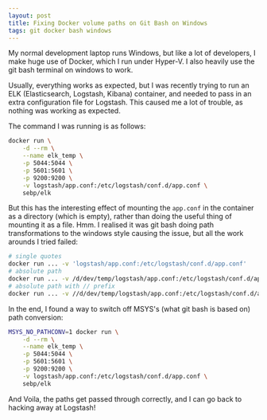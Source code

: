 ```yaml
---
layout: post
title: Fixing Docker volume paths on Git Bash on Windows
tags: git docker bash windows
---
```


My normal development laptop runs Windows, but like a lot of developers, I make huge use of Docker, which I run under Hyper-V.  I also heavily use the git bash terminal on windows to work.

Usually, everything works as expected, but I was recently trying to run an ELK (Elasticsearch, Logstash, Kibana) container, and needed to pass in an extra configuration file for Logstash.  This caused me a lot of trouble, as nothing was working as expected.

The command I was running is as follows:

```bash
docker run \
    -d --rm \
    --name elk_temp \
    -p 5044:5044 \
    -p 5601:5601 \
    -p 9200:9200 \
    -v logstash/app.conf:/etc/logstash/conf.d/app.conf \
    sebp/elk
```

But this has the interesting effect of mounting the `app.conf` in the container as a directory (which is empty), rather than doing the useful thing of mounting it as a file. Hmm.  I realised it was git bash doing path transformations to the windows style causing the issue, but all the work arounds I tried failed:


```bash
# single quotes
docker run ... -v 'logstash/app.conf:/etc/logstash/conf.d/app.conf'
# absolute path
docker run ... -v /d/dev/temp/logstash/app.conf:/etc/logstash/conf.d/app.conf
# absolute path with // prefix
docker run ... -v //d/dev/temp/logstash/app.conf:/etc/logstash/conf.d/app.conf
```

In the end, I found a way to switch off MSYS's (what git bash is based on) path conversion:


```bash
MSYS_NO_PATHCONV=1 docker run \
    -d --rm \
    --name elk_temp \
    -p 5044:5044 \
    -p 5601:5601 \
    -p 9200:9200 \
    -v logstash/app.conf:/etc/logstash/conf.d/app.conf \
    sebp/elk
```

And Voila, the paths get passed through correctly, and I can go back to hacking away at Logstash!